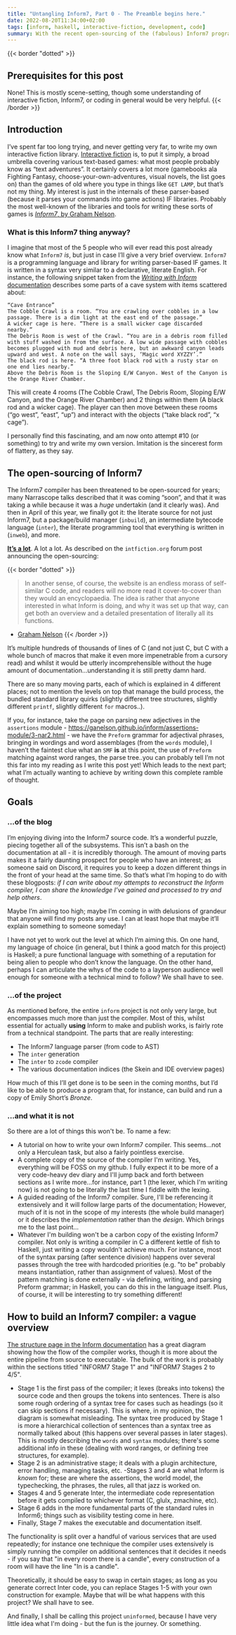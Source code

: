 ```yaml
---
title: "Untangling Inform7, Part 0 - The Preamble begins here."
date: 2022-08-20T11:34:00+02:00
tags: [inform, haskell, interactive-fiction, development, code]
summary: With the recent open-sourcing of the (fabulous) Inform7 programming language for writing interactive fiction, I’ve fallen back down the rabbit hole of understanding how the pieces fit together...and started writing my own Inform7 compiler. This blogpost series (hopefully) will try to shed some light on how it all works.
---
```

{{< border "dotted" >}}
## Prerequisites for this post

None! This is mostly scene-setting, though some understanding of interactive fiction, Inform7, or coding in general would be very helpful.
{{< /border >}}

## Introduction
I’ve spent far too long trying, and never getting very far, to write my own interactive fiction library. [Interactive fiction](https://en.wikipedia.org/wiki/Interactive_fiction) is, to put it simply, a broad umbrella covering various text-based games: what most people probably know as “text adventures”. It certainly covers a lot more (gamebooks ala Fighting Fantasy, choose-your-own-adventures, visual novels, the list goes on) than the games of old where you type in things like `GET LAMP`, but that’s not my thing. My interest is just in the internals of these parser-based (because it parses your commands into game actions) IF libraries. Probably the most well-known of the libraries and tools for writing these sorts of games is [*Inform7*, by Graham Nelson](http://inform7.com).

### What is this Inform7 thing anyway?
I imagine that most of the 5 people who will ever read this post already know what `Inform7` *is*, but just in case I’ll give a very brief overview. `Inform7` is a programming language and library for writing parser-based IF games. It is written in a syntax very similar to a declarative, literate English. For instance, the following snippet taken from the [*Writing with Inform* documentation](http://inform7.com/book/WI_3_1.html) describes some parts of a cave system with items scattered about:

```inform7
“Cave Entrance”
The Cobble Crawl is a room. “You are crawling over cobbles in a low passage. There is a dim light at the east end of the passage.”
A wicker cage is here. “There is a small wicker cage discarded nearby.”
The Debris Room is west of the Crawl. “You are in a debris room filled with stuff washed in from the surface. A low wide passage with cobbles becomes plugged with mud and debris here, but an awkward canyon leads upward and west. A note on the wall says, ‘Magic word XYZZY’.”
The black rod is here. “A three foot black rod with a rusty star on one end lies nearby.”
Above the Debris Room is the Sloping E/W Canyon. West of the Canyon is the Orange River Chamber.
```

This will create 4 rooms (The Cobble Crawl, The Debris Room, Sloping E/W Canyon, and the Orange River Chamber) and 2 things within them (A black rod and a wicker cage). The player can then move between these rooms (“go west”, “east”, “up”) and interact with the objects (“take black rod”, “x cage”).

I personally find this fascinating, and am now onto attempt #10 (or something) to try and write my own version. Imitation is the sincerest form of flattery, as they say.

## The open-sourcing of Inform7
The Inform7 compiler has been threatened to be open-sourced for years; many Narrascope talks described that it was coming “soon”, and that it was taking a while because it was a *huge* undertakin (and it clearly was). And then in April of this year, we finally got it: the literate source for not just Inform7, but a package/build manager (`inbuild`), an intermediate bytecode language (`inter`), the literate programming tool that everything is written in (`inweb`), and more.

[**It’s a lot**](https://ganelson.github.io/inform/index.html). A lot a lot. As described on the `intfiction.org` forum post announcing the open-sourcing:

{{< border "dotted" >}}
> In another sense, of course, the website is an endless morass of self-similar C code, and readers will no more read it cover-to-cover than they would an encyclopaedia. The idea is rather that anyone interested in what Inform is doing, and why it was set up that way, can get both an overview and a detailed presentation of literally all its functions.
- [Graham Nelson](https://intfiction.org/t/inform-7-v10-1-0-is-now-open-source/55674)
{{< /border >}}

It’s multiple hundreds of thousands of lines of C (and not just C, but C with a whole bunch of macros that make it even more impenetrable from a cursory read) and whilst it would be utterly incomprehensible without the huge amount of documentation...understanding it is still pretty damn hard.

There are so many moving parts, each of which is explained in 4 different places; not to mention the levels on top that manage the build process, the bundled standard library quirks (slightly different tree structures, slightly different `printf`, slightly different `for` macros..).

If you, for instance, take the page on parsing new adjectives in the `assertions` module - https://ganelson.github.io/inform/assertions-module/3-nar2.html - we have the `Preform` grammar for adjectival phrases, bringing in wordings and word assemblages (from the `words` module), I haven’t the faintest clue what an `SMF` **is** at this point, the use of `Preform` matching against word ranges, the parse tree..you can probably tell I’m not this far into my reading as I write this post yet!
Which leads to the next part; what I’m actually wanting to achieve by writing down this complete ramble of thought.

## Goals

### ...of the blog

I’m enjoying diving into the Inform7 source code. It’s a wonderful puzzle, piecing together all of the subsystems. This isn’t a bash on the documentation at all - it is incredibly thorough. The amount of moving parts makes it a fairly daunting prospect for people who have an interest; as someone said on Discord, it requires you to keep a dozen different things in the front of your head at the same time.
So that’s what I’m hoping to do with these blogposts: *if I can write about my attempts to reconstruct the Inform compiler, I can share the knowledge I’ve gained and processed to try and help others*.

Maybe I’m aiming too high; maybe I’m coming in with delusions of grandeur that anyone will find my posts any use. I can at least hope that maybe it’ll explain something to someone someday!

I have not yet to work out the level at which I’m aiming this. On one hand, my language of choice (in general, but I think a good match for this project) is Haskell; a pure functional language with something of a reputation for being alien to people who don’t know the language. On the other hand, perhaps I can articulate the whys of the code to a layperson audience well enough for someone with a technical mind to follow? We shall have to see.

### ...of the project
As mentioned before, the entire `inform` project is not only very large, but encompasses much more than just the compiler. Most of this, whilst essential for actually **using** Inform to make and publish works, is fairly rote from a technical standpoint. The parts that are really interesting:

- The Inform7 language parser (from code to AST)
- The `inter` generation
- The `inter` to `zcode` compiler
- The various documentation indices (the Skein and IDE overview pages)

How much of this I’ll get done is to be seen in the coming months, but I’d like to be able to produce a program that, for instance, can build and run a copy of Emily Short’s *Bronze*.

### ...and what it is not

So there are a lot of things this won't be. To name a few:

- A tutorial on how to write your own Inform7 compiler. This seems...not only a Herculean task, but also a fairly pointless exercise.
- A complete copy of the source of the compiler I'm writing. Yes, everything will be FOSS on my github. I fully expect it to be more of a very code-heavy dev diary and I'll jump back and forth between sections as I write more...for instance, part 1 (the lexer, which I'm writing now) is not going to be literally the last time I fiddle with the lexing.
- A guided reading of the Inform7 compiler. Sure, I'll be referencing it extensively and it will follow large parts of the documentation; However, much of it is not in the scope of my interests (the whole build manager) or it describes the *implementation* rather than the *design*. Which brings me to the last point...
- Whatever I'm building won't be a carbon copy of the existing Inform7 compiler. Not only is writing a compiler in C a different kettle of fish to Haskell, just writing a copy wouldn't achieve much. For instance, most of the syntax parsing (after sentence division) happens over several passes through the tree with hardcoded priorities (e.g. "to be" probably means instantiation, rather than assignment of values). Most of the pattern matching is done externally - via defining, writing, and parsing Preform grammar; in Haskell, you can do this in the language itself. Plus, of course, it will be interesting to try something different!

## How to build an Inform7 compiler: a vague overview

[The structure page in the Inform documentation](https://ganelson.github.io/inform/structure.html) has a great diagram showing how the flow of the compiler works, though it is more about the entire pipeline from source to executable. The bulk of the work is probably within the sections titled "INFORM7 Stage 1" and "INFORM7 Stages 2 to 4/5".

- Stage 1 is the first pass of the compiler; it lexes (breaks into tokens) the source code and then groups the tokens into sentences. There is also some rough ordering of a syntax tree for cases such as headings (so it can skip sections if necessary). This is where, in my opinion, the diagram is somewhat misleading. The syntax tree produced by Stage 1 is more a hierarchical collection of sentences than a syntax tree as normally talked about (this happens over several passes in later stages). This is mostly describing the `words` and `syntax` modules; there's some additional info in these (dealing with word ranges, or defining tree structures, for example).
- Stage 2 is an administrative stage; it deals with a plugin architecture, error handling, managing tasks, etc.
-Stages 3 and 4 are what Inform is *known* for; these are where the assertions, the world model, the typechecking, the phrases, the rules, all that jazz is worked on.
- Stages 4 and 5 generate Inter, the intermediate code representation before it gets compiled to whichever format (C, glulx, zmachine, etc).
- Stage 6 adds in the more fundamental parts of the standard rules in Inform6; things such as visibility testing come in here.
- Finally, Stage 7 makes the executable and documentation itself.

The functionality is split over a handful of various services that are used repeatedly; for instance one technique the compiler uses extensively is simply running the compiler on additional sentences that it decides it needs - if you say that "in every room there is a candle", every construction of a room will have the line "In <room> is a candle".

Theoretically, it should be easy to swap in certain stages; as long as you generate correct Inter code, you can replace Stages 1-5 with your own construction for example. Maybe that will be what happens with this project? We shall have to see.

And finally, I shall be calling this project `uninformed`, because I have very little idea what I'm doing - but the fun is the journey. Or something.